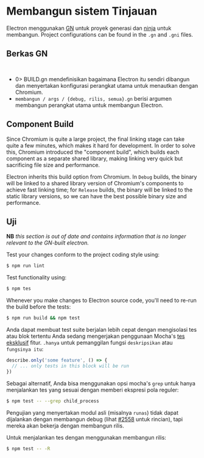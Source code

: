 # Membangun sistem Tinjauan

Electron menggunakan [GN](https://gn.googlesource.com/gn) untuk proyek generasi dan [ninja](https://ninja-build.org/) untuk membangun. Project configurations can be found in the `.gn` and `.gni` files.

## Berkas GN

` `

* 0> BUILD.gn </code> mendefinisikan bagaimana Electron itu sendiri dibangun dan menyertakan konfigurasi perangkat utama untuk menautkan dengan Chromium.
* ` membangun / args / {debug, rilis, semua}.gn ` berisi argumen membangun perangkat utama untuk membangun Electron.

## Component Build

Since Chromium is quite a large project, the final linking stage can take quite a few minutes, which makes it hard for development. In order to solve this, Chromium introduced the "component build", which builds each component as a separate shared library, making linking very quick but sacrificing file size and performance.

Electron inherits this build option from Chromium. In `Debug` builds, the binary will be linked to a shared library version of Chromium's components to achieve fast linking time; for `Release` builds, the binary will be linked to the static library versions, so we can have the best possible binary size and performance.

## Uji

**NB** _this section is out of date and contains information that is no longer relevant to the GN-built electron._

Test your changes conform to the project coding style using:

```sh
$ npm run lint
```

Test functionality using:

```sh
$ npm tes
```

Whenever you make changes to Electron source code, you'll need to re-run the build before the tests:

```sh
$ npm run build && npm test
```

Anda dapat membuat test suite berjalan lebih cepat dengan mengisolasi tes atau blok tertentu Anda sedang mengerjakan penggunaan Mocha's [tes eksklusif](https://mochajs.org/#exclusive-tests) fitur. ` .hanya ` untuk pemanggilan fungsi ` deskripsikan ` atau ` fungsinya itu`:

```js
describe.only('some feature', () => {
  // ... only tests in this block will be run
})
```

Sebagai alternatif, Anda bisa menggunakan opsi mocha's `grep` untuk hanya menjalankan tes yang sesuai dengan memberi ekspresi pola reguler:

```sh
$ npm test -- --grep child_process
```

Pengujian yang menyertakan modul asli (misalnya `runas`) tidak dapat dijalankan dengan membangun debug (lihat [#2558](https://github.com/electron/electron/issues/2558) untuk rincian), tapi mereka akan bekerja dengan membangun rilis.

Untuk menjalankan tes dengan menggunakan membangun rilis:

```sh
$ npm test -- -R
```
